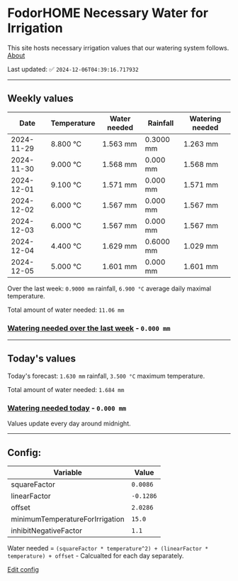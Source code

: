 # FodorHOME Necessary Water for Irrigation

This site hosts necessary irrigation values that our watering system follows. [About](https://github.com/redyau/irrigation)

Last updated: ✅ `2024-12-06T04:39:16.717932`

---

## Weekly values

| Date | Temperature | Water needed | Rainfall | Watering needed |
|-----|-----|-----|-----|-----|
| 2024-11-29 | 8.800 °C | 1.563 mm | 0.3000 mm | 1.263 mm |
| 2024-11-30 | 9.000 °C | 1.568 mm | 0.000 mm | 1.568 mm |
| 2024-12-01 | 9.100 °C | 1.571 mm | 0.000 mm | 1.571 mm |
| 2024-12-02 | 6.000 °C | 1.567 mm | 0.000 mm | 1.567 mm |
| 2024-12-03 | 6.000 °C | 1.567 mm | 0.000 mm | 1.567 mm |
| 2024-12-04 | 4.400 °C | 1.629 mm | 0.6000 mm | 1.029 mm |
| 2024-12-05 | 5.000 °C | 1.601 mm | 0.000 mm | 1.601 mm |


Over the last week: `0.9000 mm` rainfall, `6.900 °C` average daily maximal temperature.

Total amount of water needed: `11.06 mm`

### [Watering needed over the last week](lastweek.txt) - `0.000 mm`

---

## Today's values

Today's forecast: `1.630 mm` rainfall, `3.500 °C` maximum temperature.

Total amount of water needed: `1.684 mm`

### [Watering needed today](today.txt) - `0.000 mm`

Values update every day around midnight.

---

## Config:

| Variable | Value |
|-----|-----|
| squareFactor | `0.0086` |
| linearFactor | `-0.1286` |
| offset | `2.0286` |
| minimumTemperatureForIrrigation | `15.0` |
| inhibitNegativeFactor | `1.1` |

Water needed = `(squareFactor * temperature^2) + (linearFactor * temperature) + offset` - Calcualted for each day separately.

[Edit config](https://github.com/RedyAu/irrigation/edit/main/config.json)
